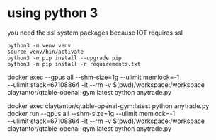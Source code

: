 # using python 3
you need the ssl system packages because IOT requires ssl

```
python3 -m venv venv
source venv/bin/activate
python3 -m pip install --upgrade pip
python3 -m pip install -r requirements.txt
```


docker exec --gpus all --shm-size=1g --ulimit memlock=-1 \
    --ulimit stack=67108864 -it --rm -v $(pwd)/workspace:/workspace \
    claytantor/qtable-openai-gym:latest python anytrade.py 


docker exec claytantor/qtable-openai-gym:latest python anytrade.py
docker run --gpus all --shm-size=1g --ulimit memlock=-1 \
    --ulimit stack=67108864 -it --rm -v $(pwd)/workspace:/workspace \
    claytantor/qtable-openai-gym:latest python anytrade.py
